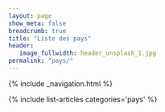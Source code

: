 ```yaml
---
layout: page
show_meta: false
breadcrumb: true
title: "Liste des pays"
header:
   image_fullwidth: header_unsplash_1.jpg
permalink: "pays/"
---
```

{% include _navigation.html %}

{% include list-articles categories='pays' %}
